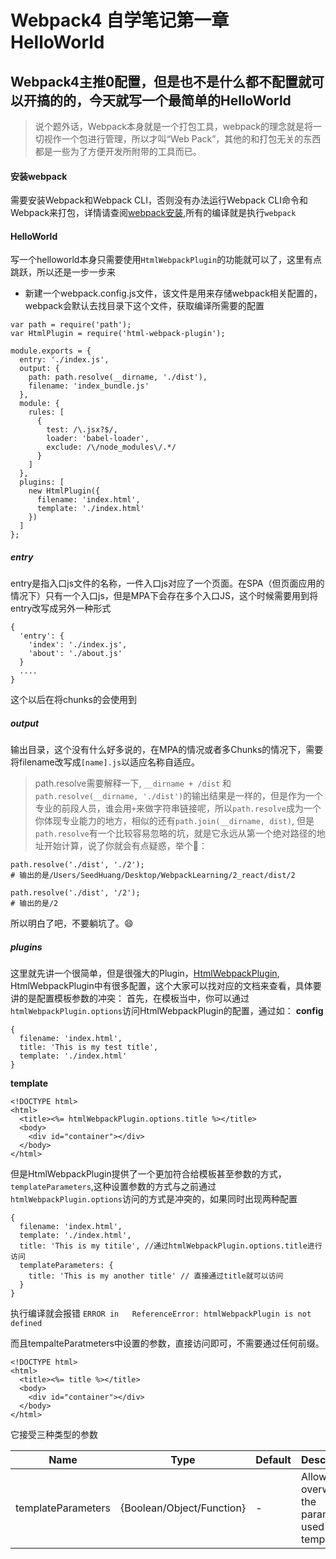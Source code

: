 # Webpack4 自学笔记第一章 HelloWorld

## Webpack4主推0配置，但是也不是什么都不配置就可以开搞的的，今天就写一个最简单的HelloWorld
> 说个题外话，Webpack本身就是一个打包工具，webpack的理念就是将一切视作一个包进行管理，所以才叫“Web Pack”，其他的和打包无关的东西都是一些为了方便开发所附带的工具而已。

#### 安装webpack
需要安装Webpack和Webpack CLI，否则没有办法运行Webpack CLI命令和Webpack来打包，详情请查阅[webpack安装](https://webpack.js.org/guides/installation/#local-installation),所有的编译就是执行`webpack`

#### HelloWorld
写一个helloworld本身只需要使用`HtmlWebpackPlugin`的功能就可以了，这里有点跳跃，所以还是一步一步来

- 新建一个webpack.config.js文件，该文件是用来存储webpack相关配置的，webpack会默认去找目录下这个文件，获取编译所需要的配置

```
var path = require('path');
var HtmlPlugin = require('html-webpack-plugin');

module.exports = {
  entry: './index.js',
  output: {
    path: path.resolve(__dirname, './dist'),
    filename: 'index_bundle.js'
  },
  module: {
    rules: [
      {
        test: /\.jsx?$/,
        loader: 'babel-loader',
        exclude: /\/node_modules\/.*/
      }
    ]
  },
  plugins: [
    new HtmlPlugin({
      filename: 'index.html',
      template: './index.html'
    })
  ]
};
```

##### entry
entry是指入口js文件的名称，一件入口js对应了一个页面。在SPA（但页面应用的情况下）只有一个入口js，但是MPA下会存在多个入口JS，这个时候需要用到将entry改写成另外一种形式

```
{
  'entry': {
    'index': './index.js',
    'about': './about.js'
  }
  ....
}
```
这个以后在将chunks的会使用到

##### output
输出目录，这个没有什么好多说的，在MPA的情况或者多Chunks的情况下，需要将filename改写成`[name].js`以适应名称自适应。

> path.resolve需要解释一下, `__dirname + /dist` 和 `path.resolve(__dirname, './dist')`的输出结果是一样的，但是作为一个专业的前段人员，谁会用`+`来做字符串链接呢，所以`path.resolve`成为一个你体现专业能力的地方，相似的还有`path.join(__dirname, dist)`, 但是`path.resolve`有一个比较容易忽略的坑，就是它永远从第一个绝对路径的地址开始计算，说了你就会有点疑惑，举个🌰：

```
path.resolve('./dist', './2');
# 输出的是/Users/SeedHuang/Desktop/WebpackLearning/2_react/dist/2

path.resolve('./dist', '/2');
# 输出的是/2
```
所以明白了吧，不要躺坑了。😄


##### plugins
这里就先讲一个很简单，但是很强大的Plugin，[HtmlWebpackPlugin](https://github.com/jantimon/html-webpack-plugin),
HtmlWebpackPlugin中有很多配置，这个大家可以找对应的文档来查看，具体要讲的是配置模板参数的冲突：
首先，在模板当中，你可以通过`htmlWebpackPlugin.options`访问HtmlWebpackPlugin的配置，通过如：
**config**
```
{
  filename: 'index.html',
  title: 'This is my test title',
  template: './index.html'
}
```

**template**
```
<!DOCTYPE html>
<html>
  <title><%= htmlWebpackPlugin.options.title %></title>
  <body>
    <div id="container"></div>
  </body>
</html>
```
但是HtmlWebpackPlugin提供了一个更加符合给模板甚至参数的方式，`templateParameters`,这种设置参数的方式与之前通过`htmlWebpackPlugin.options`访问的方式是冲突的，如果同时出现两种配置

```
{
  filename: 'index.html',
  template: './index.html',
  title: 'This is my titile', //通过htmlWebpackPlugin.options.title进行访问
  templateParameters: {
    title: 'This is my another title' // 直接通过title就可以访问
  }
}
```

执行编译就会报错 `ERROR in   ReferenceError: htmlWebpackPlugin is not defined`

而且tempalteParatmeters中设置的参数，直接访问即可，不需要通过任何前缀。
```
<!DOCTYPE html>
<html>
  <title><%= title %></title>
  <body>
    <div id="container"></div>
  </body>
</html>
```

它接受三种类型的参数

Name |	Type |	Default |	Description
-----|-------|----------|----------------
templateParameters	| {Boolean/Object/Function}	 | -	| Allows to overwrite the parameters used in the template
